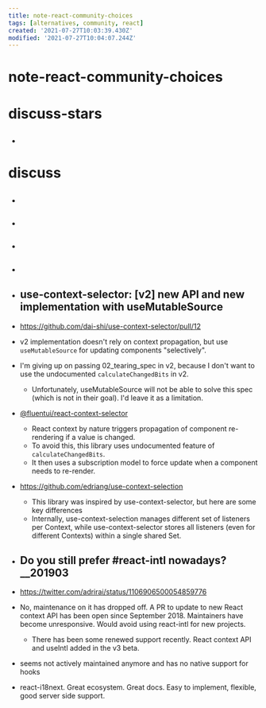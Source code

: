 ```yaml
---
title: note-react-community-choices
tags: [alternatives, community, react]
created: '2021-07-27T10:03:39.430Z'
modified: '2021-07-27T10:04:07.244Z'
---
```


# note-react-community-choices

# discuss-stars

- ## 
# discuss
- ## 

- ## 

- ## 

- ## 

- ## use-context-selector: [v2] new API and new implementation with useMutableSource
- https://github.com/dai-shi/use-context-selector/pull/12
- v2 implementation doesn't rely on context propagation, but use `useMutableSource` for updating components "selectively".
- I'm giving up on passing 02_tearing_spec in v2, because I don't want to use the undocumented `calculateChangedBits` in v2. 
  - Unfortunately, useMutableSource will not be able to solve this spec (which is not in their goal). I'd leave it as a limitation.

- [@fluentui/react-context-selector](https://github.com/microsoft/fluentui/tree/master/packages/react-context-selector)
  - React context by nature triggers propagation of component re-rendering if a value is changed. 
  - To avoid this, this library uses undocumented feature of `calculateChangedBits`. 
  - It then uses a subscription model to force update when a component needs to re-render.


- https://github.com/edriang/use-context-selection
  - This library was inspired by use-context-selector, but here are some key differences
  - Internally, use-context-selection manages different set of listeners per Context, while use-context-selector stores all listeners (even for different Contexts) within a single shared Set.

- ## Do you still prefer #react-intl nowadays?__201903
- https://twitter.com/adrirai/status/1106906500054859776
- No, maintenance on it has dropped off. A PR to update to new React context API has been open since September 2018. Maintainers have become unresponsive. Would avoid using react-intl for new projects.
  - There has been some renewed support recently. React context API and useIntl added in the v3 beta.
- seems not actively maintained anymore and has no native support for hooks
- react-i18next. Great ecosystem. Great docs. Easy to implement, flexible, good server side support.
